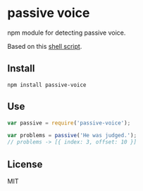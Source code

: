 # passive voice

npm module for detecting passive voice.

Based on this [shell script](http://matt.might.net/articles/shell-scripts-for-passive-voice-weasel-words-duplicates/).


## Install

```shell
npm install passive-voice
```


## Use

```javascript
var passive = require('passive-voice');

var problems = passive('He was judged.');
// problems -> [{ index: 3, offset: 10 }]
```


## License
MIT
